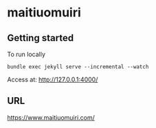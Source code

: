 # maitiuomuiri

## Getting started

To run locally

```
bundle exec jekyll serve --incremental --watch
```

Access at: http://127.0.0.1:4000/

## URL

https://www.maitiuomuiri.com/
